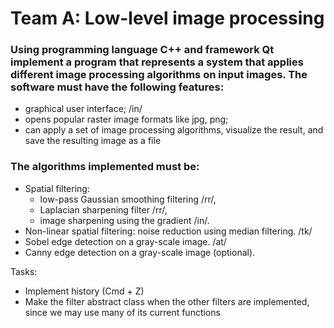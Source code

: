 








# Team A: Low-level image processing

### Using programming language C++ and framework Qt implement a program that represents a system that applies different image processing algorithms on input images. The software must have the following features:

- graphical user interface; /in/
- opens popular raster image formats like jpg, png;
- can apply a set of image processing algorithms, visualize the result, and save the resulting image as a file

### The algorithms implemented must be:

- Spatial filtering: 
  - low-pass Gaussian smoothing filtering /rr/, 
  - Laplacian sharpening filter /rr/, 
  - image sharpening using the gradient /in/.
- Non-linear spatial filtering: noise reduction using median filtering. /tk/ 
- Sobel edge detection on a gray-scale image. /at/
- Canny edge detection on a gray-scale image (optional).


Tasks:
- Implement history (Cmd + Z)
- Make the filter abstract class when the other filters are implemented, since we may use many of its current functions
